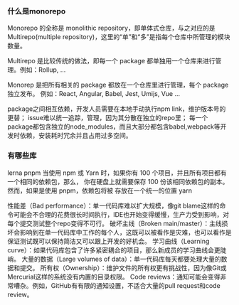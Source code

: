 ### 什么是monorepo
Monorepo 的全称是 monolithic repository，即单体式仓库，与之对应的是 Multirepo(multiple repository)，这里的“单”和“多”是指每个仓库中所管理的模块数量。

Multirepo 是比较传统的做法，即每一个 package 都单独用一个仓库来进行管理。例如：Rollup, ...

Monorep 是把所有相关的 package 都放在一个仓库里进行管理，每个 package 独立发布。 例如：React, Angular, Babel, Jest, Umijs, Vue ...


package之间相互依赖，开发人员需要在本地手动执行npm link，维护版本号的更替；
issue难以统一追踪，管理，因为其分散在独立的repo里；
每一个package都包含独立的node_modules，而且大部分都包含babel,webpack等开发时依赖，安装耗时冗余并且占用过多空间。

### 有哪些库 
lerna 
pnpm  当使用 npm 或 Yarn 时，如果你有 100 个项目，并且所有项目都有一个相同的依赖包，那么， 你在硬盘上就需要保存 100 份该相同依赖包的副本。然而，如果是使用 pnpm，依赖包将被 存放在一个统一的位置
yarn

性能差（Bad performance）：单一代码库难以扩大规模，像git blame这样的命令可能会不合理的花费很长时间执行，IDE也开始变得缓慢，生产力受到影响，对每个提交测试整个repo变得不可行。
破坏主线（Broken main/master）：主线损坏会影响到在单一代码库中工作的每个人，这既可以被看作是灾难，也可以看作是保证测试既可以保持简洁又可以跟上开发的好机会。
学习曲线（Learning curve）：如果代码库包含了许多紧密耦合的项目，那么新成员的学习曲线会更陡峭。
大量的数据（Large volumes of data）：单一代码库每天都要处理大量的数据和提交。
所有权（Ownership）：维护文件的所有权更有挑战性，因为像Git或Mercurial这样的系统没有内置的目录权限。
Code reviews：通知可能会变得非常嘈杂。例如，GitHub有有限的通知设置，不适合大量的pull request和code review。